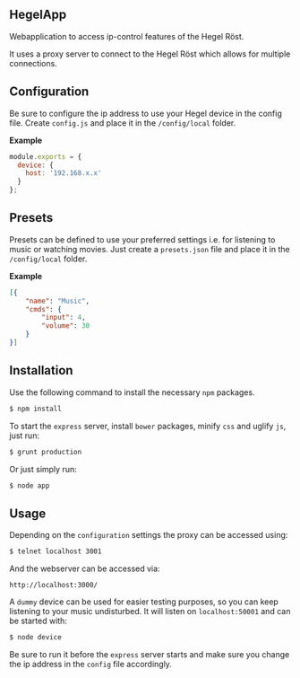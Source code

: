 ## HegelApp

Webapplication to access ip-control features of the Hegel Röst.

It uses a proxy server to connect to the Hegel Röst which allows for multiple connections.

## Configuration

Be sure to configure the ip address to use your Hegel device in the config file.
Create `config.js` and place it in the `/config/local` folder.

**Example**
```javascript
module.exports = {
  device: {
    host: '192.168.x.x'
  }
};
```

## Presets

Presets can be defined to use your preferred settings i.e. for listening to music or watching movies. 
Just create a `presets.json` file and place it in the `/config/local` folder.

**Example**
```json
[{
	"name": "Music",
	"cmds": {
		"input": 4,
		"volume": 30
	}
}]
```

## Installation

Use the following command to install the necessary `npm` packages.
```bash
$ npm install
```

To start the `express` server, install `bower` packages, minify `css` and uglify `js`,  just run:
```bash
$ grunt production
```

Or just simply run:
```bash
$ node app
```

## Usage

Depending on the `configuration` settings the proxy can be accessed using:

```bash
$ telnet localhost 3001
```

And the webserver can be accessed via:
```text
http://localhost:3000/
```

A `dummy` device can be used for easier testing purposes, so you can keep listening to your music undisturbed. It will listen on `localhost:50001` and can be started with:
```bash
$ node device
```

Be sure to run it before the `express` server starts and make sure you change the ip address in the `config` file accordingly.
